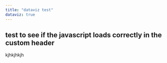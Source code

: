 ```yaml
---
title: "dataviz test"
dataviz: true
---
```


## test to see if the javascript loads correctly in the custom header

kjhkjhkjh
